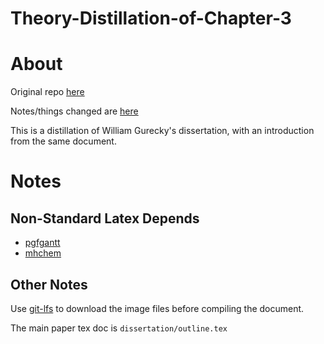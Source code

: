 # Theory-Distillation-of-Chapter-3

About
======

Original repo [here](https://github.com/wgurecky/thesis)

Notes/things changed are [here](https://docs.google.com/document/d/1lbwBxc7rbZKZ8NA-xL56-2k81gNX5WiKBRrA63ZTXiI/edit?usp=sharing)

This is a distillation of William Gurecky's dissertation, with an introduction from the same document. 

Notes
======

Non-Standard Latex Depends
--------------------------

- [pgfgantt](https://www.ctan.org/pkg/pgfgantt?lang=en)
- [mhchem](https://www.ctan.org/pkg/mhchem?lang=en)


Other Notes
-------------

Use [git-lfs](https://git-lfs.github.com/) to download the image files before compiling the document.

The main paper tex doc is `dissertation/outline.tex`
